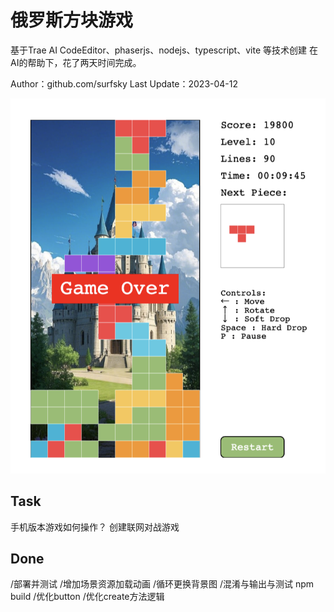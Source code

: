 # 俄罗斯方块游戏

基于Trae AI CodeEditor、phaserjs、nodejs、typescript、vite 等技术创建
在AI的帮助下，花了两天时间完成。

Author：github.com/surfsky
Last Update：2023-04-12

![screenshot](./doc/effect2.png)

## Task

手机版本游戏如何操作？
创建联网对战游戏

## Done

/部署并测试
/增加场景资源加载动画
/循环更换背景图
/混淆与输出与测试 npm build
/优化button
/优化create方法逻辑
